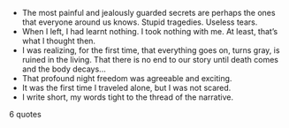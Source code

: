  - The most painful and jealously guarded secrets are perhaps the ones that everyone around us knows. Stupid tragedies. Useless tears.
 - When I left, I had learnt nothing. I took nothing with me. At least, that’s what I thought then.
 - I was realizing, for the first time, that everything goes on, turns gray, is ruined in the living. That there is no end to our story until death comes and the body decays...
 - That profound night freedom was agreeable and exciting.
 - It was the first time I traveled alone, but I was not scared.
 - I write short, my words tight to the thread of the narrative.

6 quotes
